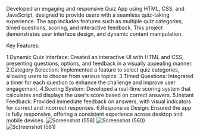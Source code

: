 Developed an engaging and responsive Quiz App using HTML, CSS, and JavaScript, designed to provide users with a seamless quiz-taking experience.
The app includes features such as multiple quiz categories, timed questions, scoring, and interactive feedback.
This project demonstrates user interface design, and dynamic content manipulation.

Key Features:

1.Dynamic Quiz Interface: Created an interactive UI with HTML and CSS, presenting questions, options, and feedback in a visually appealing manner.
2.Category Selection: Implemented a feature to select quiz categories, allowing users to choose from various topics.
3.Timed Questions: Integrated a timer for each question to enhance the challenge and improve user engagement.
4.Scoring System: Developed a real-time scoring system that calculates and displays the user’s score based on correct answers.
5.Instant Feedback: Provided immediate feedback on answers, with visual indicators for correct and incorrect responses.
6.Responsive Design: Ensured the app is fully responsive, offering a consistent experience across desktop and mobile devices.
![Screenshot (558)](https://github.com/Shubham-Chikane/Interactive-Quiz-App/assets/126098454/b31966a4-12fc-4058-8ba6-f61af00739cc)
![Screenshot (560)](https://github.com/Shubham-Chikane/Interactive-Quiz-App/assets/126098454/95c2fd14-8dcd-4304-a1de-97d7c74b4e6b)
![Sc)reenshot (561)](https://github.com/Shubham-Chikane/Interactive-Quiz-App/assets/126098454/e92c8e94-58f4-4a83-88bd-b2c7792a7c36)

